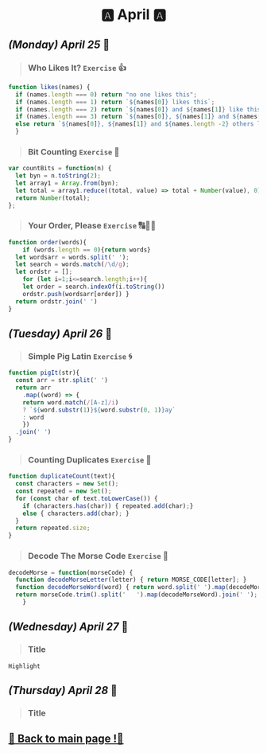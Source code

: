 <h1 align="center">🅰️ April 🅰️</h1>

## _(Monday) April 25_ 📢

>### Who Likes It? `Exercise` 👍
```javascript 
function likes(names) {
  if (names.length === 0) return "no one likes this";
  if (names.length === 1) return `${names[0]} likes this`;
  if (names.length === 2) return `${names[0]} and ${names[1]} like this`;
  if (names.length === 3) return `${names[0]}, ${names[1]} and ${names[2]} like this`;
  else return `${names[0]}, ${names[1]} and ${names.length -2} others like this`;
  }
```

>### Bit Counting `Exercise` 🧮
```javascript 
var countBits = function(n) {
  let byn = n.toString(2);
  let array1 = Array.from(byn);
  let total = array1.reduce((total, value) => total + Number(value), 0);
  return Number(total);
};
```

>### Your Order, Please `Exercise` 🔠🔡🔢
```javascript 
function order(words){
    if (words.length == 0){return words}
  let wordsarr = words.split(' ');
  let search = words.match(/\d/g);
  let ordstr = [];
    for (let i=1;i<=search.length;i++){
    let order = search.indexOf(i.toString())
    ordstr.push(wordsarr[order]) }
  return ordstr.join(' ')
}
```

## _(Tuesday) April 26_ 📢

>### Simple Pig Latin `Exercise` 🌀
```javascript 
function pigIt(str){
  const arr = str.split(' ')
  return arr
    .map((word) => {
    return word.match(/[A-z]/i)
    ? `${word.substr(1)}${word.substr(0, 1)}ay`
    : word
    })
  .join(' ')
}
```

>### Counting Duplicates `Exercise` 👀
```javascript 
function duplicateCount(text){
  const characters = new Set(); 
  const repeated = new Set();
  for (const char of text.toLowerCase()) {
    if (characters.has(char)) { repeated.add(char);} 
    else { characters.add(char); }
  }
  return repeated.size;
}
```

>### Decode The Morse Code `Exercise` 🚢
```javascript 
decodeMorse = function(morseCode) {
  function decodeMorseLetter(letter) { return MORSE_CODE[letter]; }
  function decodeMorseWord(word) { return word.split(' ').map(decodeMorseLetter).join(''); }
  return morseCode.trim().split('   ').map(decodeMorseWord).join(' ');
    }
```

## _(Wednesday) April 27_ 📢

>### Title
`Highlight` 
## _(Thursday) April 28_ 📢

>### Title
## [📎 Back to main page !📎](/home/readAura.md)

